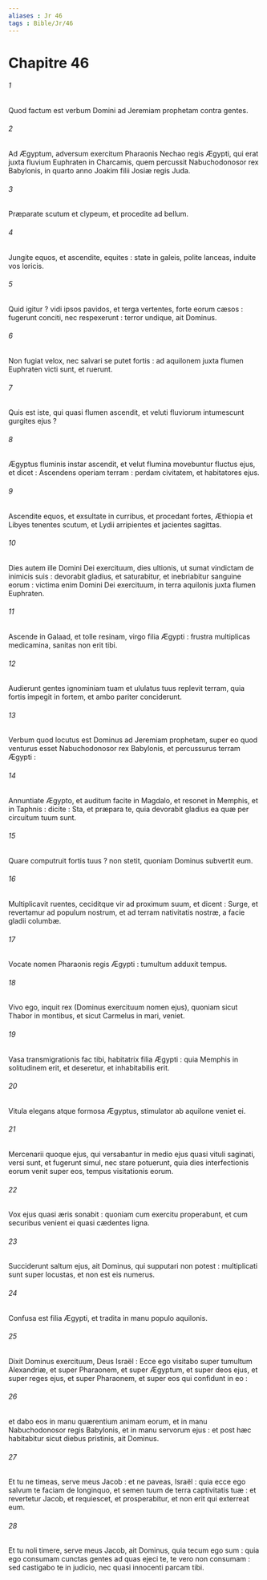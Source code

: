 ```yaml
---
aliases : Jr 46
tags : Bible/Jr/46
---
```


# Chapitre 46

###### 1
Quod factum est verbum Domini ad Jeremiam prophetam contra gentes.
###### 2
Ad Ægyptum, adversum exercitum Pharaonis Nechao regis Ægypti, qui erat juxta fluvium Euphraten in Charcamis, quem percussit Nabuchodonosor rex Babylonis, in quarto anno Joakim filii Josiæ regis Juda.
###### 3
Præparate scutum et clypeum, et procedite ad bellum.
###### 4
Jungite equos, et ascendite, equites : state in galeis, polite lanceas, induite vos loricis.
###### 5
Quid igitur ? vidi ipsos pavidos, et terga vertentes, forte eorum cæsos : fugerunt conciti, nec respexerunt : terror undique, ait Dominus.
###### 6
Non fugiat velox, nec salvari se putet fortis : ad aquilonem juxta flumen Euphraten victi sunt, et ruerunt.
###### 7
Quis est iste, qui quasi flumen ascendit, et veluti fluviorum intumescunt gurgites ejus ?
###### 8
Ægyptus fluminis instar ascendit, et velut flumina movebuntur fluctus ejus, et dicet : Ascendens operiam terram : perdam civitatem, et habitatores ejus.
###### 9
Ascendite equos, et exsultate in curribus, et procedant fortes, Æthiopia et Libyes tenentes scutum, et Lydii arripientes et jacientes sagittas.
###### 10
Dies autem ille Domini Dei exercituum, dies ultionis, ut sumat vindictam de inimicis suis : devorabit gladius, et saturabitur, et inebriabitur sanguine eorum : victima enim Domini Dei exercituum, in terra aquilonis juxta flumen Euphraten.
###### 11
Ascende in Galaad, et tolle resinam, virgo filia Ægypti : frustra multiplicas medicamina, sanitas non erit tibi.
###### 12
Audierunt gentes ignominiam tuam et ululatus tuus replevit terram, quia fortis impegit in fortem, et ambo pariter conciderunt.
###### 13
Verbum quod locutus est Dominus ad Jeremiam prophetam, super eo quod venturus esset Nabuchodonosor rex Babylonis, et percussurus terram Ægypti :
###### 14
Annuntiate Ægypto, et auditum facite in Magdalo, et resonet in Memphis, et in Taphnis : dicite : Sta, et præpara te, quia devorabit gladius ea quæ per circuitum tuum sunt.
###### 15
Quare computruit fortis tuus ? non stetit, quoniam Dominus subvertit eum.
###### 16
Multiplicavit ruentes, ceciditque vir ad proximum suum, et dicent : Surge, et revertamur ad populum nostrum, et ad terram nativitatis nostræ, a facie gladii columbæ.
###### 17
Vocate nomen Pharaonis regis Ægypti : tumultum adduxit tempus.
###### 18
Vivo ego, inquit rex (Dominus exercituum nomen ejus), quoniam sicut Thabor in montibus, et sicut Carmelus in mari, veniet.
###### 19
Vasa transmigrationis fac tibi, habitatrix filia Ægypti : quia Memphis in solitudinem erit, et deseretur, et inhabitabilis erit.
###### 20
Vitula elegans atque formosa Ægyptus, stimulator ab aquilone veniet ei.
###### 21
Mercenarii quoque ejus, qui versabantur in medio ejus quasi vituli saginati, versi sunt, et fugerunt simul, nec stare potuerunt, quia dies interfectionis eorum venit super eos, tempus visitationis eorum.
###### 22
Vox ejus quasi æris sonabit : quoniam cum exercitu properabunt, et cum securibus venient ei quasi cædentes ligna.
###### 23
Succiderunt saltum ejus, ait Dominus, qui supputari non potest : multiplicati sunt super locustas, et non est eis numerus.
###### 24
Confusa est filia Ægypti, et tradita in manu populo aquilonis.
###### 25
Dixit Dominus exercituum, Deus Israël : Ecce ego visitabo super tumultum Alexandriæ, et super Pharaonem, et super Ægyptum, et super deos ejus, et super reges ejus, et super Pharaonem, et super eos qui confidunt in eo :
###### 26
et dabo eos in manu quærentium animam eorum, et in manu Nabuchodonosor regis Babylonis, et in manu servorum ejus : et post hæc habitabitur sicut diebus pristinis, ait Dominus.
###### 27
Et tu ne timeas, serve meus Jacob : et ne paveas, Israël : quia ecce ego salvum te faciam de longinquo, et semen tuum de terra captivitatis tuæ : et revertetur Jacob, et requiescet, et prosperabitur, et non erit qui exterreat eum.
###### 28
Et tu noli timere, serve meus Jacob, ait Dominus, quia tecum ego sum : quia ego consumam cunctas gentes ad quas ejeci te,  te vero non consumam : sed castigabo te in judicio, nec quasi innocenti parcam tibi.

